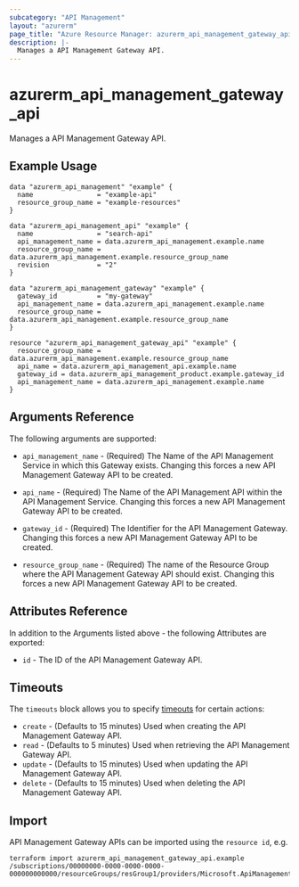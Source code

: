 ```yaml
---
subcategory: "API Management"
layout: "azurerm"
page_title: "Azure Resource Manager: azurerm_api_management_gateway_api"
description: |-
  Manages a API Management Gateway API.
---
```


# azurerm_api_management_gateway_api

Manages a API Management Gateway API.

## Example Usage

```hcl
data "azurerm_api_management" "example" {
  name                = "example-api"
  resource_group_name = "example-resources"
}

data "azurerm_api_management_api" "example" {
  name                = "search-api"
  api_management_name = data.azurerm_api_management.example.name
  resource_group_name = data.azurerm_api_management.example.resource_group_name
  revision            = "2"
}

data "azurerm_api_management_gateway" "example" {
  gateway_id          = "my-gateway"
  api_management_name = data.azurerm_api_management.example.name
  resource_group_name = data.azurerm_api_management.example.resource_group_name
}

resource "azurerm_api_management_gateway_api" "example" {
  resource_group_name = data.azurerm_api_management.example.resource_group_name
  api_name = data.azurerm_api_management_api.example.name
  gateway_id = data.azurerm_api_management_product.example.gateway_id
  api_management_name = data.azurerm_api_management.example.name
}
```

## Arguments Reference

The following arguments are supported:

* `api_management_name` - (Required) The Name of the API Management Service in which this Gateway exists. Changing this forces a new API Management Gateway API to be created.

* `api_name` - (Required) The Name of the API Management API within the API Management Service. Changing this forces a new API Management Gateway API to be created.

* `gateway_id` - (Required) The Identifier for the API Management Gateway. Changing this forces a new API Management Gateway API to be created.

* `resource_group_name` - (Required) The name of the Resource Group where the API Management Gateway API should exist. Changing this forces a new API Management Gateway API to be created.

## Attributes Reference

In addition to the Arguments listed above - the following Attributes are exported: 

* `id` - The ID of the API Management Gateway API.

## Timeouts

The `timeouts` block allows you to specify [timeouts](https://www.terraform.io/docs/configuration/resources.html#timeouts) for certain actions:

* `create` - (Defaults to 15 minutes) Used when creating the API Management Gateway API.
* `read` - (Defaults to 5 minutes) Used when retrieving the API Management Gateway API.
* `update` - (Defaults to 15 minutes) Used when updating the API Management Gateway API.
* `delete` - (Defaults to 15 minutes) Used when deleting the API Management Gateway API.

## Import

API Management Gateway APIs can be imported using the `resource id`, e.g.

```shell
terraform import azurerm_api_management_gateway_api.example /subscriptions/00000000-0000-0000-0000-000000000000/resourceGroups/resGroup1/providers/Microsoft.ApiManagement/service/service1/gateways/gateway1/apis/api1
```